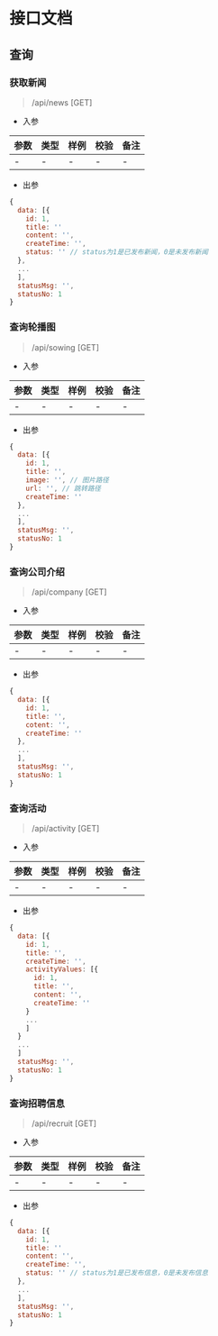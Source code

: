 接口文档
==========================
## 查询

### 获取新闻
>/api/news [GET]

- 入参

参数|类型|样例|校验|备注
:--|:--|:--|:--|:--
-|-|-|-|-

- 出参

```js
{
  data: [{
    id: 1,
    title: ''
    content: '',
    createTime: '',
    status: '' // status为1是已发布新闻，0是未发布新闻
  },
  ...
  ],
  statusMsg: '',
  statusNo: 1
}
```


### 查询轮播图
> /api/sowing [GET]

- 入参

参数|类型|样例|校验|备注
:--|:--|:--|:--|:--
-|-|-|-|-

- 出参

```js
{
  data: [{
    id: 1,
    title: '',
    image: '', // 图片路径
    url: '', // 跳转路径
    createTime: ''
  },
  ...
  ],
  statusMsg: '',
  statusNo: 1
}
```

### 查询公司介绍
> /api/company [GET]

- 入参

参数|类型|样例|校验|备注
:--|:--|:--|:--|:--
-|-|-|-|-

- 出参

```js
{
  data: [{
    id: 1,
    title: '',
    cotent: '',
    createTime: ''
  },
  ...
  ],
  statusMsg: '',
  statusNo: 1
}
```

### 查询活动
> /api/activity [GET]

- 入参

参数|类型|样例|校验|备注
:--|:--|:--|:--|:--
-|-|-|-|-

- 出参

```js
{
  data: [{
    id: 1,
    title: '',
    createTime: '',
    activityValues: [{
      id: 1,
      title: '',
      content: '',
      createTime: ''
    }
    ...
    ]
  }
  ...
  ]
  statusMsg: '',
  statusNo: 1
}
```

### 查询招聘信息
> /api/recruit [GET]

- 入参

参数|类型|样例|校验|备注
:--|:--|:--|:--|:--
-|-|-|-|-

- 出参

```js
{
  data: [{
    id: 1,
    title: ''
    content: '',
    createTime: '',
    status: '' // status为1是已发布信息，0是未发布信息
  },
  ...
  ],
  statusMsg: '',
  statusNo: 1
}

